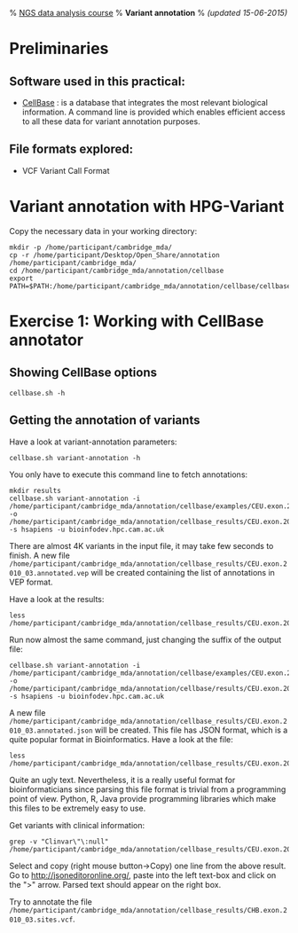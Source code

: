 % [NGS data analysis course](http://ngscourse.github.io/)
% __Variant annotation__
% _(updated 15-06-2015)_

<!-- COMMON LINKS HERE -->

[CellBase]: https://github.com/opencb/cellbase "CellBase"


Preliminaries
================================================================================


Software used in this practical:
--------------------------------

- [CellBase][CellBase] : is a database that integrates the most relevant biological information. A command line is provided which enables efficient access to all these data for variant annotation purposes.


File formats explored:
----------------------

- VCF Variant Call Format

Variant annotation with HPG-Variant
================================================================================

Copy the necessary data in your working directory:

    mkdir -p /home/participant/cambridge_mda/
    cp -r /home/participant/Desktop/Open_Share/annotation /home/participant/cambridge_mda/
    cd /home/participant/cambridge_mda/annotation/cellbase
    export PATH=$PATH:/home/participant/cambridge_mda/annotation/cellbase/cellbasedevelop/bin

Exercise 1: Working with CellBase annotator
================================================================================

Showing CellBase options
--------------------------------------------------------------------------------

    cellbase.sh -h
    
Getting the annotation of variants
--------------------------------------------------------------------------------

Have a look at variant-annotation parameters:

    cellbase.sh variant-annotation -h
    
You only have to execute this command line to fetch annotations:

    mkdir results    
    cellbase.sh variant-annotation -i /home/participant/cambridge_mda/annotation/cellbase/examples/CEU.exon.2010_03.genotypes.vcf -o /home/participant/cambridge_mda/annotation/cellbase_results/CEU.exon.2010_03.annotated.vep -s hsapiens -u bioinfodev.hpc.cam.ac.uk

There are almost 4K variants in the input file, it may take few seconds to finish. A new file `/home/participant/cambridge_mda/annotation/cellbase_results/CEU.exon.2010_03.annotated.vep` will be created containing the list of annotations in VEP format.

Have a look at the results:

    less /home/participant/cambridge_mda/annotation/cellbase_results/CEU.exon.2010_03.annotated.vep
    
Run now almost the same command, just changing the suffix of the output file:

    cellbase.sh variant-annotation -i /home/participant/cambridge_mda/annotation/cellbase/examples/CEU.exon.2010_03.genotypes.vcf -o /home/participant/cambridge_mda/annotation/cellbase/results/CEU.exon.2010_03.annotated.json -s hsapiens -u bioinfodev.hpc.cam.ac.uk
    
A new file `/home/participant/cambridge_mda/annotation/cellbase_results/CEU.exon.2010_03.annotated.json` will be created. This file has JSON format, which is a quite popular format in Bioinformatics. Have a look at the file:

    less /home/participant/cambridge_mda/annotation/cellbase_results/CEU.exon.2010_03.annotated.json
    
Quite an ugly text. Nevertheless, it is a really useful format for bioinformaticians since parsing this file format is trivial from a programming point of view. Python, R, Java provide programming libraries which make this files to be extremely easy to use.

Get variants with clinical information:

    grep -v "Clinvar\"\:null" /home/participant/cambridge_mda/annotation/cellbase_results/CEU.exon.2010_03.annotated.json   
    
Select and copy (right mouse button->Copy) one line from the above result. Go to http://jsoneditoronline.org/, paste into the left text-box and click on the ">" arrow. Parsed text should appear on the right box.

Try to annotate the file `/home/participant/cambridge_mda/annotation/cellbase_results/CHB.exon.2010_03.sites.vcf`.

